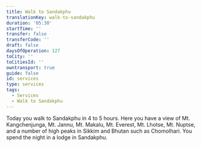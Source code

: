```yaml
---
title: Walk to Sandakphu
translationKey: walk-to-sandakphu
duration: '05:30'
startTime: ''
transfer: false
transferCode: ''
draft: false
daysOfOperation: 127
toCity: ''
toCitiesId: ''
owntransport: true
guide: false
id: services
type: services
tags:
  - Services
  - Walk to Sandakphu
---
```

Today you walk to Sandakphu in 4 to 5 hours. Here you have a view of Mt. Kangchenjunga, Mt. Jannu, Mt. Makalu, Mt. Everest, Mt. Lhotse, Mt. Nuptse, and a number of high peaks in Sikkim and Bhutan such as Chomolhari. You spend the night in a lodge in Sandakphu.